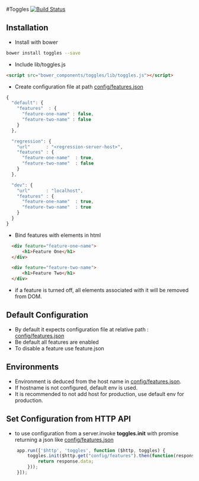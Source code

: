 #Toggles [![Build Status](https://travis-ci.org/nishants/toggles.svg?branch=master)](https://travis-ci.org/nishants/toggles)

## Installation

- Install with bower
```bash
bower install toggles --save
```

- Include lib/toggles.js
```html
<script src="bower_components/toggles/lib/toggles.js"></script>
```

- Create configuration file at path [config/features.json](https://raw.githubusercontent.com/nishants/toggles/master/demo/config/features.json)
```javascript
{
  "default": {
    "features"  : {
      "feature-one-name" : false,
      "feature-two-name" : false
    }
  },

  "regression": {
    "url"      : "<regression-server-host>",
    "features" : {
      "feature-one-name"  : true,
      "feature-two-name"  : false
    }
  },

  "dev": {
    "url"      : "localhost",
    "features" : {
      "feature-one-name"  : true,
      "feature-two-name"  : true
    }
  }
}
```

- Bind features with elements in html
```html
  <div feature="feature-one-name">
      <h1>Feature One</h1>
  </div>

  <div feature="feature-two-name">
      <h1>Feature Two</h1>
  </div>
```

- if a feature is turned off, all elements associated with it will be removed from DOM.


## Default Configuration
- By default it expects configuration file at relative path : [config/features.json](https://raw.githubusercontent.com/nishants/toggles/master/demo/config/features.json)
- Be default all features are enabled
- To disable a feature use feature.json


## Environments
- Environment is deduced from the host name in [config/features.json](https://raw.githubusercontent.com/nishants/toggles/master/demo/config/features.json).
- If hostname is not configured, default env is used.
- It is recommended to not add host for production, use default env for production.

## Set Configuration from HTTP API
- to use configuration from a server.invoke **toggles.init** with promise returning a json like [config/features.json](https://raw.githubusercontent.com/nishants/toggles/master/demo/config/features.json)
```javascript
    app.run(['$http', 'toggles', function ($http, toggles) {
        toggles.init($http.get("config/features").then(function(response){
            return response.data;
        }));
    }]);
```
